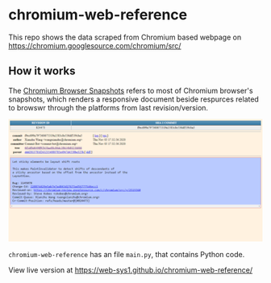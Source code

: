 # chromium-web-reference
This repo shows the data scraped from Chromium based webpage on https://chromium.googlesource.com/chromium/src/

## How it works
The [Chromium Browser Snapshots](https://commondatastorage.googleapis.com/chromium-browser-snapshots/index.html) refers to most of Chromium browser's snapshots, which renders a responsive document beside respurces related to browswr through the platforms from last revision/version. 

![Screenshot page](screenshot-page.png "Here is the live example. Source: https://web-sys1.github.io/chromium-web-reference/")

<code>chromium-web-reference</code> has an file `main.py`, that contains Python code.

View live version at https://web-sys1.github.io/chromium-web-reference/
